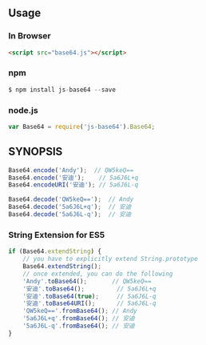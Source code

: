 ## Usage

### In Browser

```html
<script src="base64.js"></script>
```

### npm

```javascript
$ npm install js-base64 --save
```

### node.js

```javascript
var Base64 = require('js-base64').Base64;
```

## SYNOPSIS

```javascript
Base64.encode('Andy');  // QW5keQ==
Base64.encode('安迪');    // 5a6J6L+q
Base64.encodeURI('安迪'); // 5a6J6L-q

Base64.decode('QW5keQ==');  // Andy
Base64.decode('5a6J6L+q');  // 安迪
Base64.decode('5a6J6L-q');  // 安迪
```

### String Extension for ES5

```javascript
if (Base64.extendString) {
    // you have to explicitly extend String.prototype
    Base64.extendString();
    // once extended, you can do the following
    'Andy'.toBase64();       // QW5keQ==
    '安迪'.toBase64();         // 5a6J6L+q
    '安迪'.toBase64(true);     // 5a6J6L-q
    '安迪'.toBase64URI();      // 5a6J6L-q
    'QW5keQ=='.fromBase64(); // Andy
    '5a6J6L+q'.fromBase64(); // 安迪
    '5a6J6L-q'.fromBase64(); // 安迪
}
```

